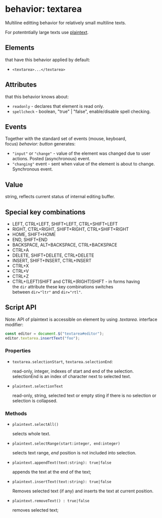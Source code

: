 # behavior: textarea

Multiline editting behavior for relatively small multiline texts.

For potentntially large texts use [plaintext](behavior-plaintext.md).

## Elements

that have this behavior applied by default:

* `<textarea>...</textarea>`

## Attributes

that this behavior knows about:

* `readonly` - declares that element is read only.
* `spellcheck` - boolean, "true" | "false", enable/disable spell checking.

## Events

Together with the standard set of events (mouse, keyboard, focus) *behavior: button* generates:

* `"input"` or `"change"` - value of the element was changed due to user actions. Posted (asynchronous) event.
* `"changing"` event - sent when value of the element is about to change. Synchronous event.

## Value

string, reflects current status of internal editing buffer.

## Special key combinations

* LEFT, CTRL+LEFT, SHIFT+LEFT, CTRL+SHIFT+LEFT
* RIGHT, CTRL+RIGHT, SHIFT+RIGHT, CTRL+SHIFT+RIGHT
* HOME, SHIFT+HOME
* END, SHIFT+END
* BACKSPACE, ALT+BACKSPACE, CTRL+BACKSPACE
* CTRL+A
* DELETE, SHIFT+DELETE, CTRL+DELETE
* INSERT, SHIFT+INSERT, CTRL+INSERT
* CTRL+X
* CTRL+V
* CTRL+Z
* CTRL+(LEFT)SHIFT and CTRL+(RIGHT)SHIFT - in forms having the `dir` attribute these key combinations switches between `dir="ltr"` and `dir="rtl"`.

## Script API

Note: API of plaintext is accessible on element by using *.textarea.* interface modifier:

```JavaScript
const editor = document.$("textarea#editor");
editor.textarea.insertText("foo");
```

### Properties

* `textarea.selectionStart`, `textarea.selectionEnd`: 
  
  read-only, integer, indexes of start and end of the selection. selectionEnd is an index of character next to selected text. 

* `plaintext.selectionText`

  read-only, string, selected text or empty sting if there is no selection or selection is collapsed.

### Methods

* `plaintext.selectAll()`
  
  selects whole text.

* `plaintext.selectRange(start:integer, end:integer)`
  
  selects text range, *end* position is not included into selection.

* `plaintext.appendText(text:string): true|false`
  
  appends the text at the end of the text;

* `plaintext.insertText(text:string): true|false`
  
  Removes selected text (if any) and inserts the text at current position. 

* `plaintext.removeText() : true|false`
  
  removes selected text;

